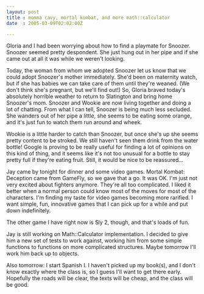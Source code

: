 ```yaml
---
layout: post
title : momma cavy, mortal kombat, and more math::calculator
date  : 2005-03-09T02:02:00Z

---
```

Gloria and I had been worrying about how to find a playmate for Snoozer. Snoozer seemed pretty despondent.  She just hung out in her pipe and if she came out at all it was while we weren't looking.

Today, the woman from whom we adopted Snoozer let us know that we could adopt Snoozer's mother immediately.  She'd been on maternity watch, but if she has babies we can take care of them until they're weaned.  (We don't think she's pregnant, but we'll find out!)  So, Gloria braved today's absolutely horrible weather to return to Slatington and bring home Snoozer's mom.  Snoozer and Wookie are now living together and doing a lot of chatting.  From what I can tell, Snoozer is being much less secluded.  She wanders out of her pipe a little, she seems to be eating some orange, and it's just fun to watch them run around and wheek.

Wookie is a little harder to catch than Snoozer, but once she's up she seems pretty content to be stroked.  We still haven't seen them drink from the water bottle!  Google is proving to be really useful for finding a lot of opinions on this kind of thing, and it seems like it's not too unusual for a bottle to stay pretty full if they're eating fruit.  Still, it would be nice to be reassured...

Jay came by tonight for dinner and some video games.  Mortal Kombat: Deception came from GameFly, so we gave that a go.  It was OK.  I'm just not very excited about fighters anymore.  They're all too complicated.  I liked it better when a normal person could know most of the moves for most of the characters.  I'm finding my taste for video games becoming more rarified.  I want simple, fun, innovative games that I can pick up for a while and put down indefinitely.

The other game I have right now is Sly 2, though, and that's loads of fun.

Jay is still working on Math::Calculator implementation.  I decided to give him a new set of tests to work against, working him from some simple functions to functions on more complicated structures.  Maybe tomorrow I'll work him back up to objects.

Also tomorrow: I start Spanish I.  I haven't picked up my book(s), and I don't know exactly where the class is, so I guess I'll want to get there early. Hopefully the roads will be clear, the texts will be cheap, and the class will be good.


